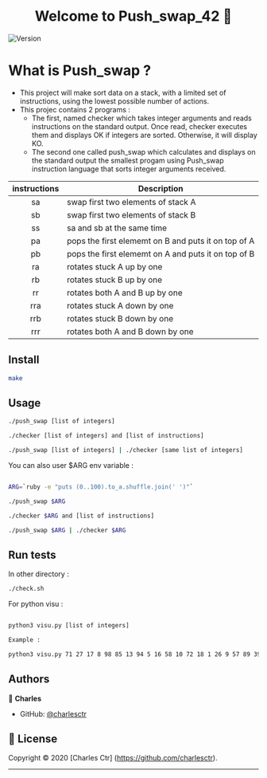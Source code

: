 <h1 align="center">Welcome to Push_swap_42 👋</h1>
<p>
  <img alt="Version" src="https://img.shields.io/badge/version-1.0-blue.svg?cacheSeconds=2592000" />
  </a>
</p>

<h1>What is Push_swap ?</h1> 

<p>

* This project will make sort data on a stack, with a limited set of instructions, using the lowest possible number of actions. 
* This projec contains 2 programs : 
  * The first, named checker which takes integer arguments and reads instructions on the standard output. Once read, checker executes them and displays OK if integers are sorted. Otherwise, it will display KO.
  * The second one called push_swap which calculates and displays on the standard output the smallest progam using Push_swap instruction language that sorts integer arguments received.
</p>


| instructions  | Description   |
|:-------------:|---------------|
| sa            | swap first two elements of stack A |
| sb            | swap first two elements of stack B |
| ss            | sa and sb at the same time |
| pa            | pops the first elememt on B and puts it on top of A |
| pb            | pops the first elememt on A and puts it on top of B |
| ra            | rotates stuck A up by one|
| rb            | rotates stuck B up by one |
| rr            | rotates both A and B up by one |
| rra           | rotates stuck A down by one |
| rrb           | rotates stuck B down by one |
| rrr           | rotates both A and B down by one |



## Install

```sh
make
```

## Usage

```sh
./push_swap [list of integers]

./checker [list of integers] and [list of instructions]

./push_swap [list of integers] | ./checker [same list of integers]
```

You can also user $ARG env variable : 

```sh

ARG=`ruby -e "puts (0..100).to_a.shuffle.join(' ')"`

./push_swap $ARG

./checker $ARG and [list of instructions]

./push_swap $ARG | ./checker $ARG
```

## Run tests

In other directory :

```sh
./check.sh
```

For python visu : 


```sh

python3 visu.py [list of integers]

Example : 

python3 visu.py 71 27 17 8 98 85 13 94 5 16 58 10 72 18 1 26 9 57 89 39 50 82 59 12 52 60 55 81

```

## Authors

👤 **Charles**

* GitHub: [@charlesctr](https://github.com/charlesctr)

## 📝 License

Copyright © 2020 [Charles Ctr] (https://github.com/charlesctr).<br />
***

